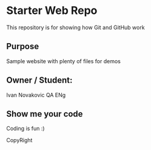 # Starter Web Repo

This repository is for showing how Git and GitHub work

## Purpose

Sample website with plenty of files for demos

## Owner / Student: 

Ivan Novakovic QA ENg

## Show me your code

Coding is fun :)

CopyRight
